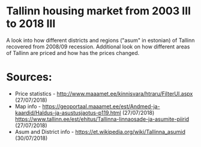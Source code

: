 # Tallinn housing market from 2003 III to 2018 III

A look into how different districts and regions ("asum" in estonian) of Tallinn recovered from 2008/09 recession. Additional look on how different areas of Tallinn are priced and how has the prices changed.



# Sources:
- Price statistics - http://www.maaamet.ee/kinnisvara/htraru/FilterUI.aspx (27/07/2018)
- Map info - https://geoportaal.maaamet.ee/est/Andmed-ja-kaardid/Haldus-ja-asustusjaotus-p119.html (27/07/2018)
			https://www.tallinn.ee/est/ehitus/Tallinna-linnaosade-ja-asumite-piirid (27/07/2018)
- Asum and District info - https://et.wikipedia.org/wiki/Tallinna_asumid (30/07/2018)
